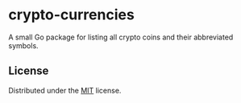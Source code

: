 # crypto-currencies

A small Go package for listing all crypto coins and their abbreviated symbols.

## License

Distributed under the [MIT](LICENSE) license.

